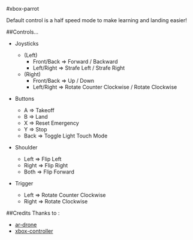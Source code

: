 #xbox-parrot

Default control is a half speed mode to make learning and landing easier!

##Controls...

* Joysticks
  * (Left)
     * Front/Back => Forward / Backward
     * Left/Right => Strafe Left / Strafe Right
  * (Right)
     * Front/Back => Up / Down
     * Left/Right => Rotate Counter Clockwise / Rotate Clockwise

* Buttons
  * A => Takeoff
  * B => Land
  * X => Reset Emergency
  * Y => Stop
  * Back => Toggle Light Touch Mode

* Shoulder
  * Left => Flip Left
  * Right => Flip Right
  * Both => Flip Forward

* Trigger  
  * Left => Rotate Counter Clockwise
  * Right => Rotate Clockwise
  
##Credits
Thanks to :
* [ar-drone](https://github.com/felixge/node-ar-drone)
* [xbox-controller](https://github.com/andrew/node-xbox-controller)

